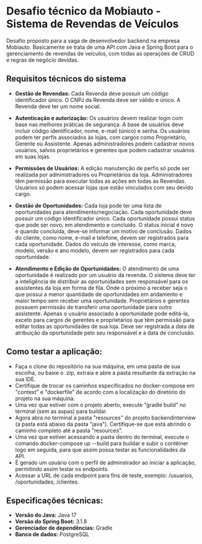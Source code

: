 # Desafio técnico da Mobiauto - Sistema de Revendas de Veículos

Desafio proposto para a vaga de desenvolvedor backend na empresa Mobiauto. Basicamente se trata de uma API com Java e Spring Boot para o gerenciamento de revendas de veículos, com todas as operações de CRUD e regras de negócio devidas.



## Requisitos técnicos do sistema

- **Gestão de Revendas:** Cada Revenda deve possuir um código identificador único. O CNPJ da Revenda deve ser válido e único. A Revenda deve ter um nome social.

- **Autenticação e autorização:** Os usuários devem realizar login com base nas melhores práticas de segurança. A base de usuários deve incluir código identificador, nome, e-mail (único) e senha. Os usuários podem ter perfis associados às lojas, com cargos como Proprietário,
Gerente ou Assistente. Apenas administradores podem cadastrar novos usuários, salvos proprietários e gerentes que podem cadastrar usuários em suas lojas.

- **Permissões de Usuários:** A edição manutenção de perfis só pode ser realizada por administradores ou
Proprietários da loja. Administradores têm permissão para executar todas as ações em todas as Revendas. Usuários só podem acessar lojas que estão vinculados com seu devido cargo.

- **Gestão de Oportunidades:** Cada loja pode ter uma lista de oportunidades para atendimento/negociação. Cada oportunidade deve possuir um código identificador único. Cada oportunidade possui status que pode ser novo, em atendimento e concluído. O
status inicial é novo e quando concluída, deve-se informar um motivo de conclusão. Dados do cliente, como nome, e-mail e telefone, devem ser registrados para cada
oportunidade. Dados do veículo de interesse, como marca, modelo, versão e ano modelo, devem ser
registrados para cada oportunidade.

- **Atendimento e Edição de Oportunidades:** O atendimento de uma oportunidade é realizado por um usuário da revenda. O sistema deve ter a inteligência de distribuir as oportunidades sem responsável para
os assistentes da loja em forma de fila. Onde o próximo a receber seja o que possui a
menor quantidade de oportunidades em andamento e maior tempo sem receber
uma oportunidade. Proprietários e gerentes possuem permissão de transferir uma oportunidade para
outro assistente. Apenas o usuário associado à oportunidade pode editá-la, exceto para cargos de
gerentes e proprietários que têm permissão para editar todas as oportunidades de
sua loja. Deve ser registrada a data de atribuição da oportunidade pelo seu responsável e a
data de conclusão.

## Como testar a aplicação:

- Faça o clone do repositório na sua máquina, em uma pasta de sua escolha, ou baixe o .zip, extraia e abre a pasta resultante da extração na sua IDE.
- Certifique de trocar os caminhos especificados no docker-compose em "context" e "dockerfile" de acordo com a localização do diretório do projeto na sua máquina.
- Uma vez que estiver com o projeto aberto, execute "gradle build" no terminal (sem as aspas) para buildar.
- Agora abra no terminal a pasta "resources" do projeto backendinterview (a pasta está abaixo da pasta "java"). Certifique-se que está abrindo o caminho completo até a pasta "resources".
- Uma vez que estiver acessando a pasta dentro do terminal, execute o comando docker-compose up --build para buildar e subir o contêiner logo em seguida, para que assim possa testar as funcionalidades da API.
- É gerado um usuário com o perfil de adminstrador ao iniciar a aplicação, permitindo assim testar os endpoints.
- Acessar a URL de cada endpoint para fins de teste, exemplo: /usuarios, /oportunidades, /clientes.

  
## Especificações técnicas:

- **Versão do Java:** Java 17
- **Versão do Spring Boot:** 3.1.8
- **Gerenciador de dependências:** Gradle
- **Banco de dados:** PostgreSQL
